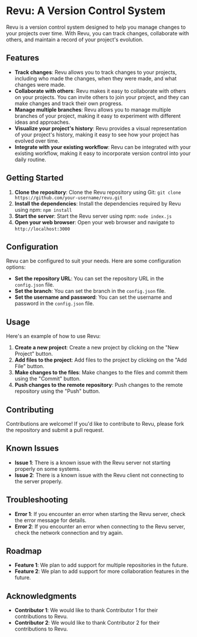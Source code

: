 # Revu: A Version Control System

Revu is a version control system designed to help you manage changes to your projects over time. With Revu, you can track changes, collaborate with others, and maintain a record of your project's evolution.

## Features

* **Track changes**: Revu allows you to track changes to your projects, including who made the changes, when they were made, and what changes were made.
* **Collaborate with others**: Revu makes it easy to collaborate with others on your projects. You can invite others to join your project, and they can make changes and track their own progress.
* **Manage multiple branches**: Revu allows you to manage multiple branches of your project, making it easy to experiment with different ideas and approaches.
* **Visualize your project's history**: Revu provides a visual representation of your project's history, making it easy to see how your project has evolved over time.
* **Integrate with your existing workflow**: Revu can be integrated with your existing workflow, making it easy to incorporate version control into your daily routine.

## Getting Started

1. **Clone the repository**: Clone the Revu repository using Git: `git clone https://github.com/your-username/revu.git`
2. **Install the dependencies**: Install the dependencies required by Revu using npm: `npm install`
3. **Start the server**: Start the Revu server using npm: `node index.js`
4. **Open your web browser**: Open your web browser and navigate to `http://localhost:3000`

## Configuration

Revu can be configured to suit your needs. Here are some configuration options:

* **Set the repository URL**: You can set the repository URL in the `config.json` file.
* **Set the branch**: You can set the branch in the `config.json` file.
* **Set the username and password**: You can set the username and password in the `config.json` file.

## Usage

Here's an example of how to use Revu:

1. **Create a new project**: Create a new project by clicking on the "New Project" button.
2. **Add files to the project**: Add files to the project by clicking on the "Add File" button.
3. **Make changes to the files**: Make changes to the files and commit them using the "Commit" button.
4. **Push changes to the remote repository**: Push changes to the remote repository using the "Push" button.

## Contributing

Contributions are welcome! If you'd like to contribute to Revu, please fork the repository and submit a pull request.

## Known Issues

* **Issue 1**: There is a known issue with the Revu server not starting properly on some systems.
* **Issue 2**: There is a known issue with the Revu client not connecting to the server properly.

## Troubleshooting

* **Error 1**: If you encounter an error when starting the Revu server, check the error message for details.
* **Error 2**: If you encounter an error when connecting to the Revu server, check the network connection and try again.

## Roadmap

* **Feature 1**: We plan to add support for multiple repositories in the future.
* **Feature 2**: We plan to add support for more collaboration features in the future.

## Acknowledgments

* **Contributor 1**: We would like to thank Contributor 1 for their contributions to Revu.
* **Contributor 2**: We would like to thank Contributor 2 for their contributions to Revu.
